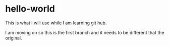 # hello-world
This is what I will use while I am learning git hub.

I am moving on so this is the first branch and it needs to be different that the original. 

